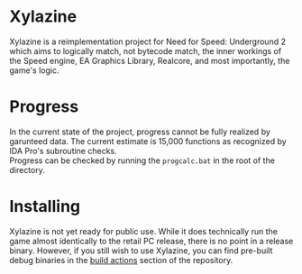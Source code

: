 # Xylazine
Xylazine is a reimplementation project for Need for Speed: Underground 2 which aims to logically match, not bytecode match, the inner workings of the Speed engine, EA Graphics Library, Realcore, and most importantly, the game's logic.

# Progress
In the current state of the project, progress cannot be fully realized by garunteed data. The current estimate is 15,000 functions as recognized by IDA Pro's subroutine checks.  
Progress can be checked by running the `progcalc.bat` in the root of the directory.

# Installing
Xylazine is not yet ready for public use. While it does technically run the game almost identically to the retail PC release, there is no point in a release binary. However, if you still wish to use Xylazine, you can find pre-built debug binaries in the [build actions](//github.com/BttrDrgn/xylazine/actions/workflows/build.yml) section of the repository.
